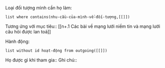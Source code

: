 Loại đối tượng mình cần họ làm:
```dataview
list where contains(nhu-cầu-của-mình-về-đối-tượng,[[]])
```
Tương ứng với mục tiêu:: [[n+.1 Các bài về mạng lưới niềm tin và mạng lưới câu hỏi được lan toả]]

Hành động:
```dataview
list without id hoạt-động from outgoing([[]])
```

Họ được gì khi tham gia::
Ghi chú:: 
